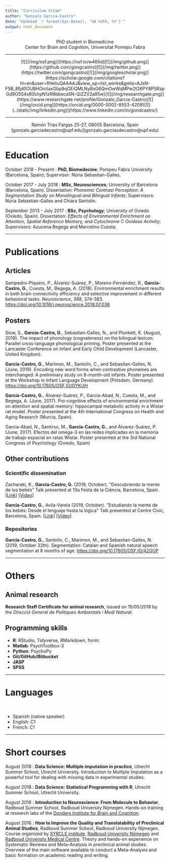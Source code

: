 ```yaml
---
title: "Curriculum Vitae"
author: "Gonzalo García-Castro"
date: "Updated `r format(Sys.Date(), '%B %dth, %Y')`"
output: html_document
---
```



<center>PhD student in Biomedicine</center>

<center>Center for Brain and Cognition, Universitat Pomepu Fabra</center>

___

<center>[![](/img/osf.png)](https://osf.io/w465d)[![](/img/github.png)](https://github.com/gongcastro)[![](/img/twitter.png)](https://twitter.com/gongcastro)[![](/img/googlescholar.png)](https://scholar.google.com/citations?hl=en&user=fHetiuQAAAAJ&view_op=list_works&gmla=AJsN-F5B_8fjd0OUBHOrctasGbp9qOEiQMLNyRxG6QmOwWqMPw2t26PY8PSRzpGd9O5S4x80UrpN1zR6bbeca5N-QiZZV2a95w)[![](/img/researchgate.png)](https://www.researchgate.net/profile/Gonzalo_Garcia-Castro)[![](/img/orcid.png)](https://orcid.org/0000-0002-8553-4209)[![](../static/img/linkedin.png)](https://www.linkedin.com/in/gondcastro/)</center>

___


<center>Ramón Trias Fargas 25-27, 08005 Barcelona, Spain</center>

<center>[gonzalo.garciadecastro@upf.edu](gonzalo.garciasdecastro@upf.edu)</center>

___

# Education


October 2018 - Present
:   **PhD, Biomedecine**; Pompeu Fabra University (Barcelona, Spain); Supervisor: Núria Sebastian-Galles.


October 2017 - July 2018
:   **MSc, Neurosciences**; University of Barcelona (Barcelona, Spain). Dissertation: *Phonemic Contrast Perception: A Segmentation Study on Monolingual and Bilingual Infants*; Supervisors: Núria Sebastian-Galles and Chiara Santolin.


September 2013 - July 2017
:   **BSc, Psychology**; University of Oviedo (Oviedo, Spain). Dissertation: *Effects of Environmental Enrichment on Attention, Spatial Reference Memory, and Cytochrome C Oxidase Activity*; Supervisors: Azucena Begega and Marcelino Cuesta.

___

# Publications

## Articles

Sampedro-Piquero, P., Álvarez-Suárez, P., Moreno-Fernández, R., **García-Castro, G.**, Cuesta, M., Begega, A. (2018). Environmental enrichment results in both brain connectivity efficiency and selective improvement in different behavioral tasks. *Neuroscience*, *388*, 374-383. https://doi.org/10.1016/j.neuroscience.2018.07.036

## Posters

Siow, S., **García-Castro, G.**, Sebastian-Galles, N., and Plunkett, K. (August, 2019). The impact of phonology (cognateness) on the bilingual lexicon: Parallel cross-language phonological priming. Poster presented at the Lancaster Conference on Infant and Early Child Development (Lancaster, United Kingdom).

**García-Castro, G.**, Marimon, M., Santolin, C., and Sebastian-Galles, N. (June, 2019). Encoding new word forms when contrastive phonemes are interchanged: A preliminary study on 8-month-old infants. Poster presented at the Workshop in Infant Language Development (Potsdam, Germany). https://doi.org/10.17605/OSF.IO/GYKUH

**García-Castro, G.**, Álvarez-Suárez, P., García-Abad, N., Cuesta, M., and Begega, A. (June, 2017). Pro-cognitive effects of environmental enrichment on attention and spatial memory: hippocampal metabolic activity in a Wistar rat model. Poster presented at the 4th International Congress  on Health and Aging Research (Murcia, Spain).

García-Abad, N., Santirso, M., **García-Castro, G.**, and Álvarez-Suárez, P. (June, 2017). Efectos del omega-3 en las redes implicadas en la memoria de trabajo espacial en ratas Wistar. Poster presented at the 3rd National Congress of Psychology (Oviedo, Spain)

## Other contributions


### Scientific dissemination

Zacharaki, K., **García-Castro, G.** (2019, October). "Descubriendo la mente de los bebés" Talk presented at 13a Festa de la Ciència, Barcelona, Spain. [[Link]](https://www.barcelona.cat/barcelonaciencia/ca/activitat/descobrint-la-ment-dels-nadons?edicionode=3402) [[Video]](https://youtu.be/jCOW2WhUiBs)

**García-Castro, G.**, Avila-Varela (2019, October). "Estudiando la mente de los bebés: Desde el lenguaje hasta la lógica" Talk presented at Centre Cívic, Barcelona, Spain. [[Link]](https://www.barcelona.cat/barcelonaciencia/ca/activitat/descobrint-la-ment-dels-nadons?edicionode=3402) [[Video]](https://youtu.be/jCOW2WhUiBs)


### Repositories

**García-Castro, G.**, Santolin, C., Marimon, M., and Sebastian-Galles, N. (2019, October 22th). Segmentation: Catalan and Spanish natural speech segmentation at 8 months of age. https://doi.org/10.17605/OSF.IO/42GUP

___

# Others

## Animal research


**Research Staff Certificate for animal research**, issued on 15/05/2018 by the *Direcció General de Polítiques Ambientals i Medi Natural*.

## Programming skills

* **R**: RStudio, Tidyverse, RMarkdown, formr.
* **Matlab**: PsychToolbox-3
* **Python**: PsychoPy
* **Git/GitHub/Bitbucket**
* **JASP**
* **SPSS**

___

# Languages

<br>

* Spanish (native speaker)
* English: C1
* French: C1

___

# Short courses

August 2018
:    **Data Science: Multiple imputation in practice**, Utrecht Summer School, Utrecht University. Introduction to Multiple Imputation as a powerful tool for dealing with missing data in experimental studies.


August 2018
:    **Data Science: Statistical Programming with R**, Utrecht Summer School, Utrecht University.


August 2016
:    **Introduction to Neuroscience: From Molecule to Behavior**, Radboud Summer School, Radboud University Nijmegen. Hands-on training at research labs of the [Donders Institute for Brain and Cognition](http://www.ru.nl/donders/).


August 2016
:    **How to Improve the Quality and Translatability of Preclinical Animal Studies**, Radboud Summer School, Radboud University Nijmegen. Course organized by [SYRCLE institute](www.syrcle.nl), [Radboud University Nijmegen](www.ru.nl) and [Radboud University Medical Centre](www.radboudumc.nl). Theory and hands-on experience on Systematic Reviews and Meta-Analysis in preclinical animal studies. Overview of the main software available to conduct a Meta-Analysis and basic formation on academic reading and writing.
